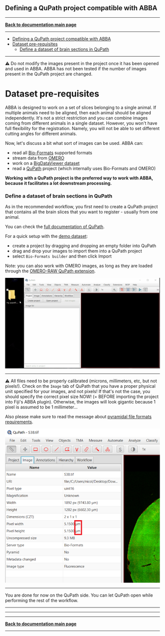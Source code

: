 ## Defining a QuPath project compatible with ABBA

-----
[**Back to documentation main page**](index.md)

-----

<!-- TOC -->
  * [Defining a QuPath project compatible with ABBA](#defining-a-qupath-project-compatible-with-abba)
* [Dataset pre-requisites](#dataset-pre-requisites)
    * [Define a dataset of brain sections in QuPath](#define-a-dataset-of-brain-sections-in-qupath)
<!-- TOC -->

-----


:warning: Do not modify the images present in the project once it has been opened and used in ABBA. ABBA has not been tested if the number of images present in the QuPath project are changed.


# Dataset pre-requisites

ABBA is designed to work on a set of slices belonging to a single animal. If multiple animals need to be aligned, then each animal should be aligned independently. It's not a strict restriction and you can combine images coming from different animals in a single dataset. However, you won't have full flexibility for the registration. Namely, you will not be able to set different cutting angles for different animals.

Now, let's discuss a bit what sort of images can be used. ABBA can:
- read all [Bio-Formats](https://bio-formats.readthedocs.io/en/latest/supported-formats.html) supported formats
- stream data from [OMERO](https://www.openmicroscopy.org/omero/)
- work on a [BigDataViewer dataset](https://www.openmicroscopy.org/omero/)
- read a [QuPath](https://qupath.github.io/) project (which internally uses Bio-Formats and OMERO)

**Working with a QuPath project is the preferred way to work with ABBA, because it facilitates a lot downstream processing.**

### Define a dataset of brain sections in QuPath 

As in the recommended workflow, you first need to create a QuPath project that contains all the brain slices that you want to register - usually from one animal.

You can check the [full documentation of QuPath](https://qupath.readthedocs.io/en/latest/).

For a quick setup with the [demo dataset](https://zenodo.org/records/6553641):
* create a project by dragging and dropping an empty folder into QuPath
* drag and drop your images to import them into a QuPath project
* select `Bio-Formats builder` and then click Import

Note: you can also work with OMERO images, as long as they are loaded through the [OMERO-RAW QuPath extension](https://github.com/BIOP/qupath-extension-biop-omero).

![creating a project with slices in QuPath](assets/gif/qupath_create_project.gif)

---

:warning: All files need to be properly calibrated (microns, millimeters, etc, but not pixels!). Check on the `Image` tab of QuPath that you have a proper physical unit specified for your images, and not pixels! If that's not the case, you should specify the correct pixel size NOW! (= BEFORE importing the project into Fiji's ABBA plugin). Otherwise, the images will look gigantic because 1 pixel is assumed to be 1 millimeter...

Also please make sure to read the message about [pyramidal file formats requirements](dataset_prerequisite.md#2-ideally-multi-resolution--bio-formats-supported--).

![image calibration in QuPath](assets/img/qupath_image_calibration.png)

---

You are done for now on the QuPath side. You can let QuPath open while performing the rest of the workflow.

---


---

-----
[**Back to documentation main page**](index.md)

-----
